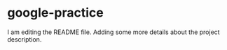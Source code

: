 # google-practice

I am editing the README file. Adding some more details about the project description.
